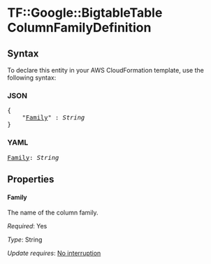 # TF::Google::BigtableTable ColumnFamilyDefinition

## Syntax

To declare this entity in your AWS CloudFormation template, use the following syntax:

### JSON

<pre>
{
    "<a href="#family" title="Family">Family</a>" : <i>String</i>
}
</pre>

### YAML

<pre>
<a href="#family" title="Family">Family</a>: <i>String</i>
</pre>

## Properties

#### Family

The name of the column family.

_Required_: Yes

_Type_: String

_Update requires_: [No interruption](https://docs.aws.amazon.com/AWSCloudFormation/latest/UserGuide/using-cfn-updating-stacks-update-behaviors.html#update-no-interrupt)

